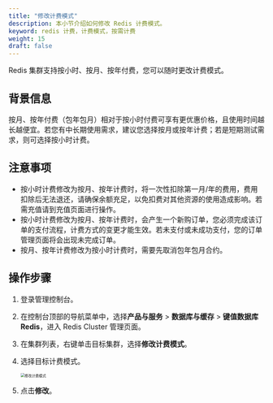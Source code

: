 ```yaml
---
title: "修改计费模式" 
description: 本小节介绍如何修改 Redis 计费模式。 
keyword: redis 计费，计费模式，按需计费
weight: 15
draft: false
---
```


Redis 集群支持按小时、按月、按年付费，您可以随时更改计费模式。

## 背景信息

按月、按年付费（包年包月）相对于按小时付费可享有更优惠价格，且使用时间越长越便宜。若您有中长期使用需求，建议您选择按月或按年计费；若是短期测试需求，则可选择按小时计费。

## 注意事项

- 按小时计费修改为按月、按年计费时，将一次性扣除第一月/年的费用，费用扣除后无法退还，请确保余额充足，以免扣费对其他资源的使用造成影响。若需充值请到充值页面进行操作。
- 按小时计费修改为按月、按年计费时，会产生一个新购订单，您必须完成该订单的支付流程，计费方式的变更才能生效。若未支付或未成功支付，您的订单管理页面将会出现未完成订单。
- 按月、按年计费修改为按小时计费时，需要先取消包年包月合约。

## 操作步骤

1. 登录管理控制台。

2. 在控制台顶部的导航菜单中，选择**产品与服务** > **数据库与缓存** > **键值数据库 Redis**，进入 Redis Cluster 管理页面。

3. 在集群列表，右键单击目标集群，选择**修改计费模式**。

4. 选择目标计费模式。

   <img src="../../../_images/mdy_billing_mode.png" alt="修改计费模式" style="zoom:50%;" />

5. 点击**修改**。

